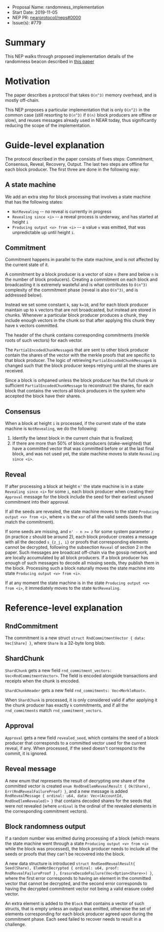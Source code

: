 - Proposal Name: randomness\_implementation
- Start Date: 2019-11-05
- NEP PR: [nearprotocol/neps#0000](https://github.com/nearprotocol/neps/pull/0022)
- Issue(s): #779

# Summary
[summary]: #summary

This NEP walks through proposed implementation details of the randomness beacon described in [this paper](https://near.ai/randomness)

# Motivation
[motivation]: #motivation

The paper describes a protocol that takes `O(n^3)` memory overhead, and is mostly off-chain.

This NEP proposes a particular implementation that is only `O(n^2)` in the common case (still resorting to `O(n^3)` if `O(n)` block producers are offline or slow), and reuses messages already used in NEAR today, thus significantly reducing the scope of the implementation.

# Guide-level explanation
[guide-level-explanation]: #guide-level-explanation

The protocol described in the paper consists of fives steps: Commitment, Consensus, Reveal, Recovery, Output. The last two steps are offline for each block producer. The first three are done in the following way:

## A state machine

We add an extra step for block processing that involves a state machine that has the following states:

 - `NotRevealing` -- no reveal is currently in progress
 - `Revealing since <i>` -- a reveal process is underway, and has started at height `i`
 - `Producing output <v> from <i>` -- a value `v` was emitted, that was unpredictable up until height `i`.

## Commitment
Commitment happens in parallel to the state machine, and is not affected by the current state of it.

A commitment by a block producer is a vector of size `n` (here and below `n` is the number of block producers). Creating a commitment on each block and broadcasting it is extremely wasteful and is what contributes to `O(n^3)` complexity of the commitment phase (reveal is also `O(n^3)`, and is addressed below).

Instead we set some constant `k`, say `k=10`, and for each block producer maintain up to `k` vectors that are not broadcasted, but instead are stored in chunks. Whenever a particular block producer produces a chunk, they include enough vectors in the chunk so that after applying this chunk they have `k` vectors committed.

The header of the chunk contains corresponding commitments (merkle roots of such vectors) for each vector.

The `PartialEncodedChunkMessage`s that are sent to other block producer contain the shares of the vector with the merkle proofs that are specific to that block producer. The logic of retrieving `PartialEncodedChunkMessage`s is changed such that the block producer keeps retrying until all the shares are received.

Since a block is orhpaned unless the block producer has the full chunk or sufficient `PartialEncodedChunkMessage` to reconstruct the shares, for each block that contains the vectors all block producers in the system who accepted the block have their shares.

## Consensus

When a block at height `i` is processed, if the current state of the state machine is `NotRevealing`, we do the following:

 1. Identify the latest block in the current chain that is finalized;
 2. If there are more than 50% of block producers (stake-weighted) that have a committed vector that was committed before or at the last final block, and was not used yet, the state machine moves to state `Revealing since <i>`.

## Reveal
If after processing a block at height `n'` the state machine is in a state `Revealing since <i>` for some `i`, each block producer when creating their `Approval` message for the block include the seed for their earliest unused commitment into their approval.

If all the seeds are revealed, the state machine moves to the state `Producing output <v> from <i>`, where `v` is the `xor` of all the valid seeds (seeds that match the commitment).

If some seeds are missing, and `n' - n >= z` for some system parameter `z` (in practice `z` should be around 2), each block producer creates a message with all the decoded `s_{z_j, i}` or proofs that corresponding elements cannot be decrypted, following the subsection `Reveal` of section 2 in the paper. Such messages are broadcast off-chain via the gossip network, and are locally accumulated by all block producers. If a block producer has enough of such messages to decode all missing seeds, they publish them in the block. Processing such a block naturally moves the state machine into state `Producing output <v> from <i>`.

If at any moment the state machine is in the state `Producing output <v> from <i>`, it immediately moves to the state `NotRevealing`.

# Reference-level explanation
[reference-level-explanation]: #reference-level-explanation

## RndCommitment

The commitment is a new struct `struct RndCommitmentVector { data: Vec[Share] }`, where `Share` is a 32-byte long blob.

## ShardChunk

`ShardChunk` gets a new field `rnd_commitment_vectors: Vec<RndCommitmentVector>`. The field is encoded alongside transactions and receipts when the chunk is encoded.

`ShardChunkHeader` gets a new field `rnd_commitments: Vec<MerkleRoot>`.

When `ShardChunk` is processed, it is only considered valid if after applying it the chunk producer has exactly `k` commitments, and if all the `rnd_commitments` match `rnd_commitment_vectors`.

## Approval

`Approval` gets a new field `revealed_seed`, which contains the seed of a block producer that corresponds to a committed vector used for the current reveal, if any. When processed, if the seed doesn't correspond to the commit, it is ignored.

## Reveal message

A new enum that represents the result of decrypting one share of the committed vector is created `enum RndOneElemRevealResult { Ok(Share), Err(RndRevealFailureProof) }`, and a new message is added `RndRevealMessage { ordinal: u64, data: Vec<(AccountId, RndOneElemRevealed)> }` that contains decoded shares for the seeds that were not revealed (where `ordinal` is the ordinal of the revealed elements in the corresponding commitment vectors).

## Block randomness output

If a random number was emitted during processing of a block (which means the state machine went through a state `Producing output <v> from <i>` while the block was processed), the block producer needs to include all the seeds or proofs that they can't be recovered into the block.

A new data structure is introduced `struct RndSeedRevealResult{ Seed(Share), ElemNotDecrypted { ordinal: u64, proof: RndRevealFailureProof }, ErasureDecodeFailure(Vec<Option<Share>>) }`, where the first error corresponds to having an element in the committed vector that cannot be decrypted, and the second error corresponds to having the decrypted commitment vector not being a valid erasure coded vector.

An extra element is added to the `Block` that contains a vector of such structs, that is empty unless an output was emitted, otherwise the set of elements corresponding for each block producer agreed upon during the commitment phase. Each seed failed to recover needs to result in a challenge.

